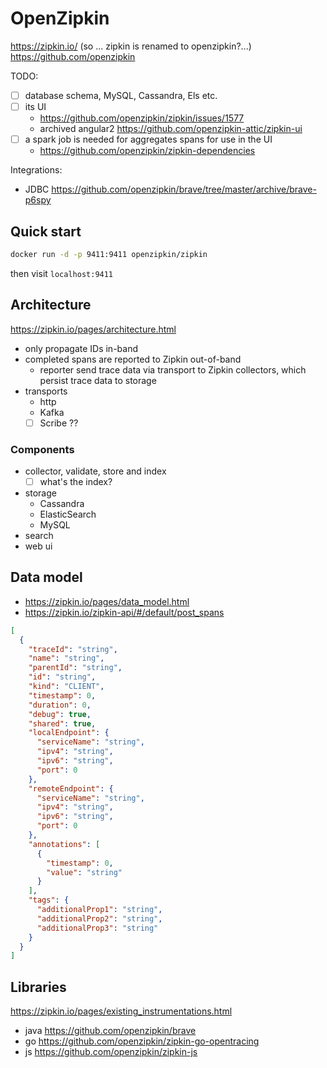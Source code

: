# OpenZipkin

https://zipkin.io/ (so ... zipkin is renamed to openzipkin?...)
https://github.com/openzipkin

TODO:

- [ ] database schema, MySQL, Cassandra, Els etc.
- [ ] its UI 
  - https://github.com/openzipkin/zipkin/issues/1577
  - archived angular2 https://github.com/openzipkin-attic/zipkin-ui
- [ ] a spark job is needed for aggregates spans for use in the UI
   - https://github.com/openzipkin/zipkin-dependencies

Integrations:

- JDBC https://github.com/openzipkin/brave/tree/master/archive/brave-p6spy

## Quick start

````bash
docker run -d -p 9411:9411 openzipkin/zipkin
````

then visit `localhost:9411`

## Architecture

https://zipkin.io/pages/architecture.html

- only propagate IDs in-band
- completed spans are reported to Zipkin out-of-band
  - reporter send trace data via transport to Zipkin collectors, which persist trace data to storage
- transports
  - http
  - Kafka
  - [ ] Scribe ??
  
### Components

- collector, validate, store and index
  - [ ] what's the index?
- storage
  - Cassandra
  - ElasticSearch
  - MySQL
- search
- web ui

## Data model

- https://zipkin.io/pages/data_model.html
- https://zipkin.io/zipkin-api/#/default/post_spans

````json
[
  {
    "traceId": "string",
    "name": "string",
    "parentId": "string",
    "id": "string",
    "kind": "CLIENT",
    "timestamp": 0,
    "duration": 0,
    "debug": true,
    "shared": true,
    "localEndpoint": {
      "serviceName": "string",
      "ipv4": "string",
      "ipv6": "string",
      "port": 0
    },
    "remoteEndpoint": {
      "serviceName": "string",
      "ipv4": "string",
      "ipv6": "string",
      "port": 0
    },
    "annotations": [
      {
        "timestamp": 0,
        "value": "string"
      }
    ],
    "tags": {
      "additionalProp1": "string",
      "additionalProp2": "string",
      "additionalProp3": "string"
    }
  }
]
````

## Libraries

https://zipkin.io/pages/existing_instrumentations.html

- java https://github.com/openzipkin/brave
- go https://github.com/openzipkin/zipkin-go-opentracing
- js https://github.com/openzipkin/zipkin-js

